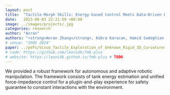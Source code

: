 ```yaml
---
layout: post
title:  "Tactile-Morph Skills: Energy-based Control Meets Data-Driven Learning"
date:   2023-08-03 22:21:59 +00:00
image: ../images/projects/.jpg
categories: research
author: "Anran"
authors: "<strong>Anran Zhang</strong>, Kübra Karacan, Hamid Sadeghian, Yansong Wu, Fan Wu, Sami Haddadin"
# venue: "IROS 2024"
paper: ../pdfs/Visuo_Tactile_Exploration_of_Unknown_Rigid_3D_Curvatures_by_VA_UFIC_karacan_iros24.pdf
# code: https://github.com/leonidk/fmb-plus
# website: https://leonidk.github.io/fmb-plus # TODO 
---
```

We provided a robust framework for autonomous and adaptive robotic manipulation. The framework consists of tank energy estimation and unified force-impedance  control for a plugin-and-play experience for safety guarantee to constant interactions with the environment. 